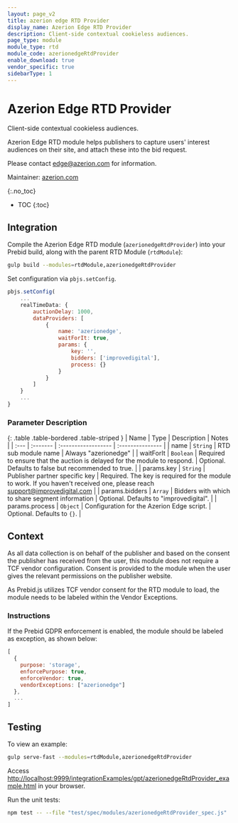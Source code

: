 ```yaml
---
layout: page_v2
title: azerion edge RTD Provider
display_name: Azerion Edge RTD Provider
description: Client-side contextual cookieless audiences.
page_type: module
module_type: rtd
module_code: azerionedgeRtdProvider
enable_download: true
vendor_specific: true
sidebarType: 1
---
```


# Azerion Edge RTD Provider

Client-side contextual cookieless audiences.

Azerion Edge RTD module helps publishers to capture users' interest
audiences on their site, and attach these into the bid request.

Please contact [edge@azerion.com](edge@azerion.com) for information.

Maintainer: [azerion.com](https://www.azerion.com/)

{:.no_toc}

- TOC
  {:toc}

## Integration

Compile the Azerion Edge RTD module (`azerionedgeRtdProvider`) into your Prebid build,
along with the parent RTD Module (`rtdModule`):

```bash
gulp build --modules=rtdModule,azerionedgeRtdProvider
```

Set configuration via `pbjs.setConfig`.

```js
pbjs.setConfig(
    ...
    realTimeData: {
        auctionDelay: 1000,
        dataProviders: [
            {
                name: 'azerionedge',
                waitForIt: true,
                params: {
                    key: '',
                    bidders: ['improvedigital'],
                    process: {}
                }
            }
        ]
    }
    ...
}
```

### Parameter Description

{: .table .table-bordered .table-striped }
| Name | Type | Description | Notes |
| :--- | :------- | :------------------ | :--------------- |
| name | `String` | RTD sub module name | Always "azerionedge" |
| waitForIt | `Boolean` | Required to ensure that the auction is delayed for the module to respond. | Optional. Defaults to false but recommended to true. |
| params.key | `String` | Publisher partner specific key | Required. The key is required for the module to work. If you haven't received one, please reach [support@improvedigital.com](support@improvedigital.com) |
| params.bidders | `Array` | Bidders with which to share segment information | Optional. Defaults to "improvedigital". |
| params.process | `Object` | Configuration for the Azerion Edge script. | Optional. Defaults to `{}`. |

## Context

As all data collection is on behalf of the publisher and based on the consent the publisher has
received from the user, this module does not require a TCF vendor configuration. Consent is
provided to the module when the user gives the relevant permissions on the publisher website.

As Prebid.js utilizes TCF vendor consent for the RTD module to load, the module needs to be labeled
within the Vendor Exceptions.

### Instructions

If the Prebid GDPR enforcement is enabled, the module should be labeled
as exception, as shown below:

```js
[
  {
    purpose: 'storage',
    enforcePurpose: true,
    enforceVendor: true,
    vendorExceptions: ["azerionedge"]
  },
  ...
]
```

## Testing

To view an example:

```bash
gulp serve-fast --modules=rtdModule,azerionedgeRtdProvider
```

Access [http://localhost:9999/integrationExamples/gpt/azerionedgeRtdProvider_example.html](http://localhost:9999/integrationExamples/gpt/azerionedgeRtdProvider_example.html)
in your browser.

Run the unit tests:

```bash
npm test -- --file "test/spec/modules/azerionedgeRtdProvider_spec.js"
```
